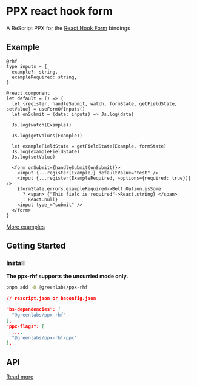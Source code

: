 # PPX react hook form

A ReScript PPX for the [React Hook Form](https://react-hook-form.com) bindings

## Example

```res
@rhf
type inputs = {
  example?: string,
  exampleRequired: string,
}

@react.component
let default = () => {
  let {register, handleSubmit, watch, formState, getFieldState, setValue} = useFormOfInputs()
  let onSubmit = (data: inputs) => Js.log(data)

  Js.log(watch(Example))

  Js.log(getValues(Example))

  let exampleFieldState = getFieldState(Example, formState)
  Js.log(exampleFieldState)
  Js.log(setValue)

  <form onSubmit={handleSubmit(onSubmit)}>
    <input {...register(Example)} defaultValue="test" />
    <input {...register(ExampleRequired, ~options={required: true})} />
    {formState.errors.exampleRequired->Belt.Option.isSome
      ? <span> {"This field is required"->React.string} </span>
      : React.null}
    <input type_="submit" />
  </form>
}
```

[More examples](doc/examples.md)

## Getting Started

### Install

**The ppx-rhf supports the uncurried mode only.**

```sh
pnpm add -D @greenlabs/ppx-rhf
```

```json
// rescript.json or bsconfig.json

"bs-dependencies": [
  "@greenlabs/ppx-rhf"
],
"ppx-flags": [
  ...,
  "@greenlabs/ppx-rhf/ppx"
],
```

## API

[Read more](/doc/api.md)
